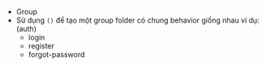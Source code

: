 - Group
- Sử dụng `()` để tạo một group folder có chung behavior giống nhau ví dụ:
  (auth)
  - login
  - register
  - forgot-password
